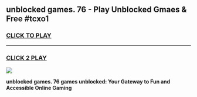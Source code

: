 
## unblocked games. 76 - Play Unblocked Gmaes & Free #tcxo1
<h3>
<a href="https://premium.freeplayer.one?title=unblocked_games._76&ref=03M">CLICK TO PLAY</a></h3>
<hr>

<h3>
<a href="https://premium.freeplayer.one?title=unblocked_games._76&ref=03M">CLICK 2 PLAY</a>
  
</h3>

<a href="https://premium.freeplayer.one?title=unblocked_games._76&ref=03M"><img src="https://clearcache.store/games.png"></a>


**unblocked games. 76 games unblocked: Your Gateway to Fun and Accessible Online Gaming**
